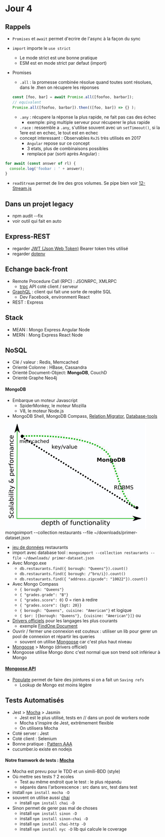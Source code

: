 # Jour 4

## Rappels
* `Promises` et `await` permet d'ecrire de l'async à la façon du sync
* `import` importe le `use strict`
  * Le mode strict est une bonne pratique
  * ESM est en mode strict par defaut (import)
* Promises
  * `.all` : la promesse combinée résolue quand toutes sont résolues, dans le .then on récupere les réponses

  ``` javascript
  const [foo, bar] = await Promise.all([foofoo, barbar]);
  // equivalent
  Promise.all([foofoo, barbar]).then(([foo, bar]) => {} );

  ```
  * `.any` : récupere la réponse la plus rapide, ne fait pas cas des échec
    * exemple: ping multiple serveur pour récuperer le plus rapide
  * `.race` : ressemble a `.any`, s'utilise souvent avec un `setTimeout()`, si la 1ere est en echec, le tout est en echec
  * concept interessant : Observables `RxJS` très utilisés en 2017
    * `Angular` repose sur ce concept
    * 3 etats, plus de combinaisons possibles
    * remplacé par (sorti après Angular) :

``` javascript
for await (const answer of rl) {
  console.log('foobar : ' + answer);
}
```
* `readStream` permet de lire des gros volumes. Se pipe bien voir [12-Stream.js](https://github.com/Italemyae/Formation-NodeJS/blob/master/API-Node/12-stream.js#L17)

## Dans un projet legacy
* npm audit --fix
* voir outil qui fait en auto


## Express-REST
* regarder [JWT (Json Web Token)](https://jwt.io/) Bearer token très utilisé
* regarder [dotenv](https://www.dotenv.org/docs/)

## Echange back-front
* Remote Procedure Call (RPC) : JSONRPC, XMLRPC
  * [trpc](https://trpc.io/) API coté client / serveur
* [GraphQL](https://graphql.org/) : client qui fait une sorte de reqête SQL
  * Dev Facebook, environment React
* REST : Express

## Stack
* MEAN : Mongo Express Angular Node
* MERN : Mong Express React Node

## NoSQL
* Clé / valeur : Redis, Memcached
* Orienté Colonne : HBase, Cassandra
* Orienté Document-Object: __MongoDB__, CouchD
* Orienté Graphe Neo4j

#### MongoDB
* Embarque un moteur Javascript
  * SpiderMonkey, le moteur Mozilla
  * V8, le moteur Node.js
* MongoDB Shell, MongoDB Compass, [Relation Migrator](https://www.mongodb.com/try/download/relational-migrator), [Database-tools](https://www.mongodb.com/try/download/database-tools)

![SGBD](https://github.com/Italemyae/Formation-NodeJS/blob/master/SGBD.png)
mongoimport --collection restaurants --file ~/downloads/primer-dataset.json

* [jeu de données](https://raw.githubusercontent.com/OpenKitten/Mongo-Assets/master/primer-dataset.json) restaurants
* import avec database tool : `mongoimport --collection restaurants --file ~/downloads/
primer-dataset.json`
* Avec Mongo.exe
  * `db.restaurants.find({ borough: "Queens"}).count()`
  * `db.restaurants.find({ borough: /^bro/i}).count()`
  * `db.restaurants.find({ "address.zipcode": "10022"}).count()`
* Avec Mongo Compass
  * `{ borough: "Queens"}`
  * `{ "grades.grade": "B"}`
  * `{ "grades.score": 0}` 0 = rien à redire
  * `{ "grades.score": {$gt: 20}}`
  * `{ borough: "Queens", cuisine: "American"}` et logique
  * `{ $or: [{borough: "Queens"}, {cuisine: "American"}]}` ou
*  [Drivers officiels](https://www.mongodb.com/docs/drivers/) pour les langages les plus courants
    * exemple [FindOne Document](https://www.mongodb.com/docs/drivers/node/current/usage-examples/findOne/)
  * Ouvrir / fermer une connexion est couteux : utiliser un lib pour gerer un pool de connexion et répartir les queries
    * souvent on utilise [Mongoose](https://mongoosejs.com/) car c'est plus haut niveau
  * [Mongoose](https://mongoosejs.com/docs/guide.html) > Mongo (drivers officiel)
  * Mongoose utilise Mongo donc c'est normal que son trend soit inférieur à Mongo

#### [Mongoose API](https://mongoosejs.com/docs/guide.html)
* [Populate](https://mongoosejs.com/docs/populate.html#population) permet de faire des jointures si on a fait un `Saving refs`
  * Lookup de Mongo est moins légère

## Tests Automatisés

* Jest > [Mocha](https://mochajs.org/) > Jasmin
  * Jest est le plus utilisé, tests en // dans un pool de workers node
  * Mocha s'inspire de Jest, extrêmement flexible
  * On utilisera Mocha
* Coté server : Jest
* Coté client : Selenium
* Bonne pratique : [Pattern AAA](https://methodpoet.com/aaa-in-unit-testing/)
* cucumber.io existe en nodejs

#### Notre framwork de tests : [Mocha](https://mochajs.org/#getting-started)

* Mocha est prevu pour le TDD et un simili-BDD (style)
* Où mettre ses tests ? 2 ecoles
  * Test au même endroit que le test : le plus répandu
  * séparés dans l'arborescence : src dans src, test dans test
* install `npm install mocha -D`
* souvent on utilise aussi [chai](https://www.chaijs.com/api/bdd/)
    * install `npm install chai -D`
* Sinon permet de gerer pas mal de choses
  * install `npm install sinon -D`
  * install `npm install sinon-chai -D`
  * install `npm install chai-http -D`
  * install `npm install nyc -D` lib qui calcule le coverage
